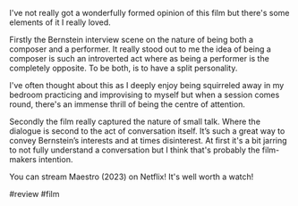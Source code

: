 I've not really got a wonderfully formed opinion of this film but there's some elements of it I really loved.

Firstly the Bernstein interview scene on the nature of being both a composer and a performer. It really stood out to me the idea of being a composer is such an introverted act where as being a performer is the completely opposite. To be both, is to have a split personality. 

I've often thought about this as I deeply enjoy being squirreled away in my bedroom practicing and improvising to myself but when a session comes round, there's an immense thrill of being the centre of attention.  

Secondly the film really captured the nature of small talk. Where the dialogue is second to the act of conversation itself. It’s such a great way to convey Bernstein’s interests and at times disinterest. At first it's a bit jarring to not fully understand a conversation but I think that's probably the film-makers intention.

You can stream Maestro (2023) on Netflix! It's well worth a watch!

#review #film